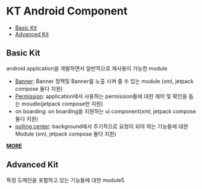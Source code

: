 # KT Android Component
- [Basic Kit](#basic-kit)
- [Advanced Kit](#advanced-kit)

## Basic Kit

android application을 개발하면서 일반적으로 재사용이 가능한 module
 

- [Banner](/basicKit/src/main/java/com/kt/basickit/banner/README.md): Banner 정책및 Banner를 노출 시켜 줄 수 있는 module (xml, jetpack compose 둘다 지원)
- [Permission](/basicKit/src/main/java/com/kt/basickit/permission/README.md): application에서 사용하는 permission들에 대한 제어 및 확인을 돕는 moudle(jetpack compose만 지원) 
- on boarding: on boarding을 지원하는 ui component(xml, jetpack compose 둘다 지원)
- [polling center](/basicKit/src/main/java/com/kt/basickit/pollingcenter/README.md): background에서 주기적으로 요청이 되야 하는 기능들에 대한 Module (xml, jetpack compose 둘다 지원)

**[MORE](/basicKit/Documentation/index.md)**

## Advanced Kit

특정 도메인을 포함하고 있는 기능들에 대한 module5